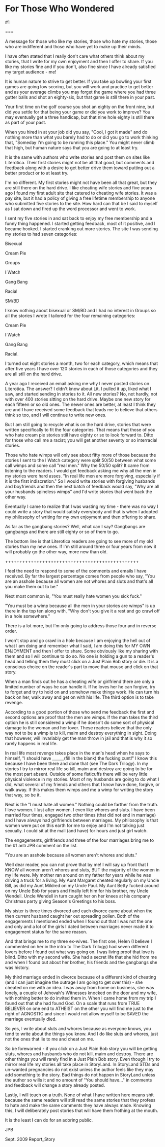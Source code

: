 For Those Who Wondered
======================
#1 

===

A message for those who like my stories, those who hate my stories, those who are indifferent and those who have yet to make up their minds. 

I have often stated that I really don't care what others think about my stories, that I write for my own enjoyment and then I offer to share. If you like my stories fine and if you don't, also fine since I have already satisfied my target audience - me! 

It is human nature to strive to get better. If you take up bowling your first games are going low scoring, but you will work and practice to get better and as your average climbs you may forget the game where you had three gutter balls and shot an eighty-six, but that game is still there in your past. 

Your first time on the golf course you shot an eighty on the front nine, but did you settle for that being your game or did you work to improve? You may eventually get a three handicap, but that nine hole eighty is still there as part of your past. 

When you hired in at your job did you say, "Cool, I got it made" and do nothing more than what you barely had to do or did you go to work thinking that, "Someday I'm going to be running this place." You might never climb that high, but human nature says that you are going to at least try. 

It is the same with authors who write stories and post them on sites like Literotica. Their first stories might not be all that good, but comments and feedback along with a desire to get better drive them toward putting out a better product or to at least try. 

I'm no different. My first stories might not have been all that great, but they are still there on the hard drive. I like cheating wife stories and five years ago I found my first adult site that catered to cheating wife stories. It was a pay site, but it had a policy of giving a free lifetime membership to anyone who submitted five stories to the site. How hard can that be I said to myself as I sat down and fired up the word processor and went to work. 

I sent my five stories in and sat back to enjoy my free membership and a funny thing happened. I started getting feedback, most of it positive, and I became hooked. I started cranking out more stories. The site I was sending my stories to had seven categories: 

Bisexual 

Cream Pie 

Groups 

I Watch 

Gang Bang 

Racial 

SM/BD 

I know nothing about bisexual or SM/BD and I had no interest in Groups so all the stories I wrote I tailored for the four remaining categories: 

Cream Pie 

I Watch 

Gang Bang 

Racial. 

I turned out eight stories a month, two for each category, which means that after five years I have over 120 stories in each of those categories and they are all still on the hard drive. 

A year ago I received an email asking me why I never posted stories on Literotica. The answer? I didn't know about Lit. I pulled it up, liked what I saw, and started sending in stories to it. All new stories? No, not hardly, not with over 400 stories sitting on the hard drive. Maybe one new story for each fifteen or so old ones. The newer ones are better, at least I think they are and I have received some feedback that leads me to believe that others think so too, and I will continue to write new ones. 

But I am still going to recycle what is on the hard drive, stories that were written specifically to fit the four categories. That means that those of you who hate cream pie stories still have eighty or so to look forward to. Ditto for those who call me a racist; you will get another seventy or so interracial stories. 

Those who hate wimps will only see about fifty more of those because the stories I sent to the I Watch category were split 50/50 between what some call wimps and some call "real men." Why the 50/50 split? It came from listening to the readers. I would get feedback asking me why all the men in my stories were hard asses. "In real life men are more forgiving, especially if it is the first indiscretion." So I would write stories with forgiving husbands and boyfriends and then the next batch of feedback would say, "Why are all your husbands spineless wimps" and I'd write stories that went back the other way. 

Eventually I came to realize that I was wasting my time - there was no way I could write a story that would satisfy everybody and that is when I adopted my philosophy of writing for my own enjoyment and then offering to share. 

As far as the gangbang stories? Well, what can I say? Gangbangs are gangbangs and there are still eighty or so of them to go. 

The bottom line is that Literotica readers are going to see more of my old stories than my new ones. If I'm still around three or four years from now it will probably go the other way, more new than old. 

+++++++++++++++++++++++++++++++++++++++++++++++ 

I feel the need to respond to some of the comments and emails I have received. By far the largest percentage comes from people who say, "You are an asshole because all women are not whores and sluts and that's all you make them out to be." 

Next most common is, "You must really hate women you sick fuck." 

"You must be a wimp because all the men in your stories are wimps" is up there in the top ten along with, "Why don't you give it a rest and go crawl off in a hole somewhere." 

There is a lot more, but I'm only going to address those four and in reverse order. 

I won't stop and go crawl in a hole because I am enjoying the hell out of what I am doing and remember what I said, I am doing this for MY OWN ENJOYMENT and then I offer to share. Some obviously like my sharing with them and so I will continue to do so. No one is holding a gun to a reader's head and telling them they must click on a Just Plain Bob story or die. It is a conscious choice on the reader's part to move that mouse and click on that story. 

When a man finds out he has a cheating wife or girlfriend there are only a limited number of ways he can handle it. If he loves her he can forgive, try to forget and try to hold on and somehow make things work. He can turn his back on her, walk away and get on with his life. The third option is to take revenge. 

According to a good portion of those who send me feedback the first and second options are proof that the men are wimps. If the man takes the third option he is still considered a wimp if he doesn't do some sort of physical damage to the woman and her lover. These readers believe that the only way not to be a wimp is to kill, maim and destroy everything in sight. Doing that however, will invariably get the man throw in jail and that is why it so rarely happens in real life. 

In real life most revenge takes place in the man's head when he says to himself, "I should have ______(fill in the blank) the fucking cunt!" I know this because I have been there and done that (see The Dark Trilogy). In my stories I try to mirror real life so kill, maim and destroy are going to be for the most part absent. Outside of some fisticuffs there will be very little physical violence in my stories. Most of my husbands are going to do what I did, what several of my friends and others that I know have done, forgive, or walk away. If this makes them wimps and me a wimp for writing the story that way, so be it. 

Next is the "I must hate all women." Nothing could be farther from the truth. I love women. I lust after women. I even like whores and sluts. I have been married four times, engaged two other times (that did not end in marriage) and I have always had girlfriends between marriages. My philosophy is that women were put on this earth for me to enjoy and I'm not talking just sexually. I could sit at the mall (and have) for hours and just girl watch. 

The engagements, girlfriends and three of the four marriages bring me to the #1 anti JPB comment on the list. 

"You are an asshole because all women aren't whores and sluts." 

Well dear reader, you can not prove that by me! I will say up front that I KNOW all women aren't whores and sluts, BUT the majority of the women in my life were. My mother ran around on my father for years while he was driving a truck for a living. My Aunt Margaret cheated regularly on my Uncle Bill, as did my Aunt Mildred on my Uncle Paul. My Aunt Betty fucked around on my Uncle Bob for years and finally left him for his brother, my Uncle Wendell. Uncle Wendell in turn caught her on her knees at his company Christmas party giving Season's Greetings to his boss. 

My sister is three times divorced and each divorce came about when the then current husband caught her out spreading pollen. Both of the engagements I mentioned ended when I found out that I was not the one and only and a lot of the girls I dated between marriages never made it to engagement status for the same reason. 

And that brings me to my three ex-wives. The first one, Helen (I believe I commented on her in the intro to The Dark Trilogy) had seven different lovers before I found out what was going on. I was living proof that love is blind. Ditto with my second wife. She had a secret life that she hid from me and when I found out about her brother, his friends and the gangbangs she was history. 

My third marriage ended in divorce because of a different kind of cheating (and I can just imagine the outrage I am going to get over this) - she cheated on me with an idea. I was away from home on business, she was lonely, a couple of Jehovah's Witnesses knocked on the door and my wife, with nothing better to do invited them in. When I came home from my trip I found out that she had found God. On a scale that runs from TRUE BELIEVER on one end to ATHEIST on the other you will find me just to the right of AGNOSTIC and since I would not allow myself to be SAVED the marriage eventually died. 

So yes, I write about sluts and whores because as everyone knows, you tend to write about the things you know. And I do like sluts and whores, just not the ones that lie to me and cheat on me. 

So be forewarned - if you click on a Just Plain Bob story you will be getting sluts, whores and husbands who do not kill, maim and destroy. There are other things you will rarely find in a Just Plain Bob story. Even though I try to mirror real life my stories all take place in StoryLand. In StoryLand STDs and un-wanted pregnancies do not exist unless the author feels like they may add something to the story. Bad things do not happen in StoryLand unless the author so wills it and no amount of "You should have..." in comments and feedback will change a story already posted. 

Lastly, I will touch on a truth. None of what I have written here means shit because the same readers will still read the same stories that they profess to hate and make the same comments they have always made. Knowing this, I will deliberately post stories that will have them frothing at the mouth. 

It is the least I can do for an adoring public. 

JPB 

Sept. 2009 Report_Story 
